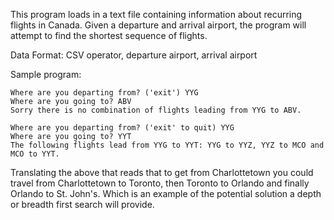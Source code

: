 This program loads in a text file containing information about recurring flights in Canada.
Given a departure and arrival airport, the program will attempt to find the shortest sequence of flights.

Data Format: CSV
operator, departure airport, arrival airport

Sample program:
```
Where are you departing from? ('exit') YYG
Where are you going to? ABV
Sorry there is no combination of flights leading from YYG to ABV.

Where are you departing from? ('exit' to quit) YYG
Where are you going to? YYT
The following flights lead from YYG to YYT: YYG to YYZ, YYZ to MCO and MCO to YYT.
```
Translating the above that reads that to get from Charlottetown you could travel from Charlottetown to Toronto, then Toronto to Orlando and finally Orlando to St. John's. Which is an example of the potential solution a depth or breadth first search will provide.





